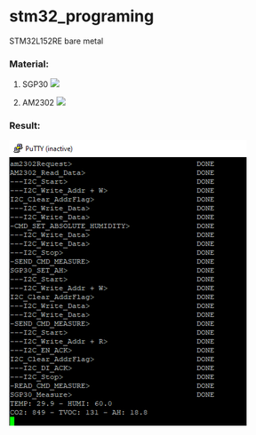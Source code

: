 # stm32_programing
STM32L152RE bare metal

### Material:
1. SGP30
![](https://files.seeedstudio.com/wiki/Grove-VOC_and_eCO2_Gas_Sensor-SGP30/img/pin.jpg)

2. AM2302
![](https://www.industrialshields.com/web/image/178608/dht22-temperature-sensor.png)


### Result:
![Description of the image](img/2025-07-28_215934.jpg)
